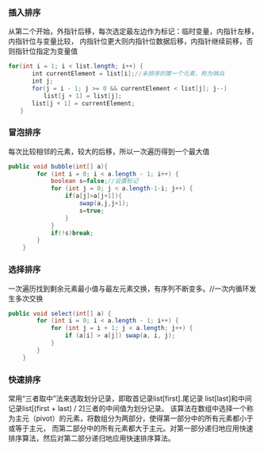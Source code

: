 ### 插入排序

从第二个开始，外指针后移，每次选定最左边作为标记：临时变量，内指针左移，内指针位与变量比较，
	内指针位更大则内指针位数据后移，内指针继续前移，否则指针位指定为变量值

```java
for(int i = 1; i < list.length; i++) {
　　　　int currentElement = list[i];//未排序的第一个元素，称为哨兵
　　　　int j;
　　　　for(j = i - 1; j >= 0 && currentElement < list[j]; j--)
　　　　　　list[j + 1] = list[j];
　　　　list[j + 1] = currentElement;
　　}
```

### 冒泡排序

每次比较相邻的元素，较大的后移，所以一次遍历得到一个最大值

```java
public void bubble(int[] a){
        for (int i = 0; i < a.length - 1; i++) {
            boolean s=false;//设置标记
            for (int j = 0; j < a.length-1-i; j++) {
                if(a[j]>a[j+1]){
                    swap(a,j,j+1);
                    s=true;
                }
            }
            if(!s)break;
        }
    }
```

### 选择排序

一次遍历找到剩余元素最小值与最左元素交换，有序列不断变多。//一次内循环发生多次交换

```java
public void select(int[] a) {
        for (int i = 0; i < a.length - 1; i++) {
            for (int j = i + 1; j < a.length; j++) {
                if (a[i] > a[j]) swap(a, i, j);
            }
        }
    }
```

### 快速排序

常用“三者取中”法来选取划分记录，即取首记录list[first].尾记录 list[last]和中间记录list[(first + last) / 2]三者的中间值为划分记录。
	该算法在数组中选择一个称为主元（pivot）的元素，将数组分为两部分，使得第一部分中的所有元素都小于或等于主元，
	而第二部分中的所有元素都大于主元。对第一部分递归地应用快速排序算法，然后对第二部分递归地应用快速排序算法。